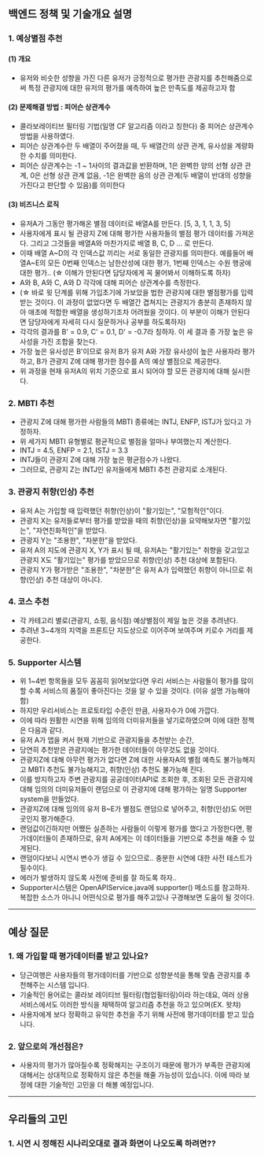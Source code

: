 ## 백엔드 정책 및 기술개요 설명

### 1. 예상별점 추천

#### (1) 개요
 - 유저와 비슷한 성향을 가진 다른 유저가 긍정적으로 평가한 관광지를 추천해줌으로써 특정 관광지에 대한 유저의 평가를 예측하여 높은 만족도를 제공하고자 함

#### (2) 문제해결 방법 : 피어슨 상관계수
 - 콜라보레이티브 필터링 기법(일명 CF 알고리즘 이라고 칭한다) 중 피어슨 상관계수 방법을 사용하였다.
 - 피어슨 상관계수란 두 배열이 주어졌을 때, 두 배열간의 상관 관계, 유사성을 계량화한 수치를 의미한다.
 - 피어슨 상관계수는 -1 ~ 1사이의 결과값을 반환하며, 1은 완벽한 양의 선형 상관 관계, 0은 선형 상관 관계 없음, -1은 완벽한 음의 상관 관계(두 배열이 반대의 성향을 가진다고 판단할 수 있음)를 의미한다

#### (3) 비즈니스 로직
 - 유저A가 그동안 평가해온 별점 데이터로 배열A를 만든다. [5, 3, 1, 1, 3, 5]
 - 사용자에게 표시 될 관광지 Z에 대해 평가한 사용자들의 별점 평가 데이터를 가져온다. 그리고 그것들을 배열A와 마찬가지로 배열 B, C, D ... 로 만든다.
 - 이때 배열 A~D의 각 인덱스값 끼리는 서로 동일한 관광지를 의미한다. 예를들어 배열A~E의 모든 0번째 인덱스는 남한산성에 대한 평가, 1번째 인덱스는 수원 행궁에 대한 평가.. (☆ 이해가 안된다면 담당자에게 꼭 물어봐서 이해하도록 하자)
 - A와 B, A와 C, A와 D 각각에 대해 피어슨 상관계수를 측정한다.
 - (☆ 바로 윗 단계를 위해 가입초기에 가보았을 법한 관광지에 대한 별점평가를 입력받는 것이다. 이 과정이 없었다면 두 배열간 겹쳐지는 관광지가 충분히 존재하지 않아 애초에 적합한 배열을 생성하기조차 어려웠을 것이다. 이 부분이 이해가 안된다면 담당자에게 자세히 다시 질문하거나 공부를 하도록하자)
 - 각각의 결과를 B' = 0.9, C' = 0.1, D' = -0.7라 칭하자. 이 세 결과 중 가장 높은 유사성을 가진 조합을 찾는다.
 - 가장 높은 유사성은 B'이므로 유저 B가 유저 A와 가장 유사성이 높은 사용자라 평가하고, B가 관광지 Z에 대해 평가한 점수를 A의 예상 별점으로 제공한다.
 - 위 과정을 현재 유저A의 위치 기준으로 표시 되어야 할 모든 관광지에 대해 실시한다.

### 2. MBTI 추천
 - 관광지 Z에 대해 평가한 사람들의 MBTI 종류에는 INTJ, ENFP, ISTJ가 있다고 가정하자.
 - 위 세가지 MBTI 유형별로 평균적으로 별점을 얼마나 부여했는지 계산한다.
 - INTJ = 4.5, ENFP = 2.1, ISTJ = 3.3
 - INTJ들이 관광지 Z에 대해 가장 높은 평균점수가 나왔다.
 - 그러므로, 관광지 Z는 INTJ인 유저들에게 MBTI 추천 관광지로 소개된다.

### 3. 관광지 취향(인상) 추천
 - 유저 A는 가입할 때 입력했던 취향(인상)이 "활기있는", "모험적인"이다.
 - 관광지 X는 유저들로부터 평가를 받았을 때의 취향(인상)을 요약해보자면 "활기있는", "자연친화적인"을 받았다.
 - 관광지 Y는 "조용한", "차분한"을 받았다.
 - 유저 A의 지도에 관광지 X, Y가 표시 될 때, 유저A는 "활기있는" 취향을 갖고있고 관광지 X도 "활기있는" 평가를 받았으므로 취향(인상) 추천 대상에 포함된다.
 - 관광지 Y가 평가받은 "조용한", "차분한"은 유저 A가 입력했던 취향이 아니므로 취향(인상) 추천 대상이 아니다.

### 4. 코스 추천
 - 각 카테고리 별로(관광지, 쇼핑, 음식점) 예상별점이 제일 높은 것을 추려낸다.
 - 추려낸 3~4개의 지역을 프론트단 지도상으로 이어주며 보여주며 키로수 거리를 제공한다.

### 5. Supporter 시스템
 - 위 1~4번 항목들을 모두 꼼꼼히 읽어보았다면 우리 서비스는 사람들이 평가를 많이 할 수록 서비스의 품질이 좋아진다는 것을 알 수 있을 것이다. (이유 설명 가능해야 함)
 - 하지만 우리서비스는 프로토타입 수준인 만큼, 사용자수가 0에 가깝다.
 - 이에 따라 원활한 시연을 위해 임의의 더미유저들을 넣기로하였으며 이에 대한 정책은 다음과 같다.
 - 유저 A가 앱을 켜서 현재 기반으로 관광지들을 추천받는 순간,
 - 당연히 추천받은 관광지에는 평가한 데이터들이 아무것도 없을 것이다.
 - 관광지Z에 대해 아무런 평가가 없다면 Z에 대한 사용자A의 별점 예측도 불가능해지고 MBTI 추천도 불가능해지고, 취향(인상) 추천도 불가능해 진다.
 - 이를 방지하고자 주변 관광지를 공공데이터API로 조회한 후, 조회된 모든 관광지에 대해 임의의 더미유저들이 랜덤으로 이 관광지에 대해 평가하는 일명 Supporter system을 만들었다.
 - 관광지Z에 대해 임의의 유저 B~E가 별점도 랜덤으로 넣어주고, 취향(인상)도 어떤 곳인지 평가해준다.
 - 랜덤값이긴하지만 어쨌든 실존하는 사람들이 이렇게 평가를 했다고 가정한다면, 평가데이터들이 존재하므로, 유저 A에게는 이 데이터들을 기반으로 추천을 해줄 수 있게된다.
 - 랜덤이다보니 시연시 변수가 생길 수 있으므로.. 충분한 시연에 대한 사전 테스트가 필수이다.
 - 에러가 발생하지 않도록 사전에 준비를 잘 하도록 하자..
 - Supporter시스템은 OpenAPIService.java에 supporter() 메소드를 참고하자. 복잡한 소스가 아니니 어떤식으로 평가를 해주고있나 구경해보면 도움이 될 것이다.

----

## 예상 질문

### 1. 왜 가입할 때 평가데이터를 받고 있나요?

 - 당근여행은 사용자들의 평가데이터를 기반으로 성향분석을 통해 맞춤 관광지를 추천해주는 시스템 입니다.
 - 기술적인 용어로는 콜라보 레이티브 필터링(협업필터링)이라 하는데요, 여러 상용 서비스에서도 이러한 방식을 채택하여 알고리즘 추천을 하고 있으며(EX. 왓챠)
 - 사용자에게 보다 정확하고 유익한 추천을 주기 위해 사전에 평가데이터를 받고 있습니다.

### 2. 앞으로의 개선점은?

 - 사용자의 평가가 많아질수록 정확해지는 구조이기 때문에 평가가 부족한 관광지에 대해서는 상대적으로 정확하지 않은 추천을 해줄 가능성이 있습니다. 이에 따라 보정에 대한 기술적인 고민을 더 해볼 예정입니다.


----

## 우리들의 고민

### 1. 시연 시 정해진 시나리오대로 결과 화면이 나오도록 하려면??


